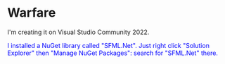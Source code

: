 # Warfare

I'm creating it on Visual Studio Community 2022.

<span style="color:blue"> I installed a NuGet library called "SFML.Net". Just right click "Solution Explorer" then "Manage NuGet Packages": search for "SFML.Net" there. <span>

